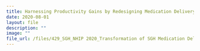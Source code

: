 ```yaml
---
title: Harnessing Productivity Gains by Redesigning Medication Delivery Process
date: 2020-08-01
layout: file
description: ""
image: ""
file_url: /files/429_SGH_NHIP 2020_Transformation of SGH Medication Delivery-combine.pdf
---
```

